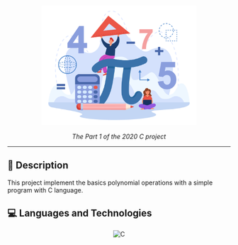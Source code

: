 <p align="center">
  <img src="../srcs/imgs/C-project-2020.png" alt="Banner" width="350px">
</p>

<p align="center">
    <em>The Part 1 of the 2020 C project</em>
</p>

---

## 📝 Description
This project implement the basics polynomial operations with a simple program with C language.

## 💻 Languages and Technologies

<p align="center">
    <img src="https://img.shields.io/badge/C-00599C?style=for-the-badge&logo=c&logoColor=white" alt="C">
</p>